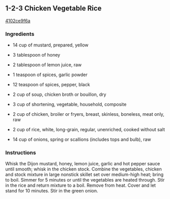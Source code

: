 ## 1-2-3 Chicken Vegetable Rice

[4102ce9f6a](http://www.food.com/recipe/1-2-3-chicken-vegetable-rice-493178)

### Ingredients

 - 14 cup of mustard, prepared, yellow

 - 3 tablespoon of honey

 - 2 tablespoon of lemon juice, raw

 - 1 teaspoon of spices, garlic powder

 - 12 teaspoon of spices, pepper, black

 - 2 cup of soup, chicken broth or bouillon, dry

 - 3 cup of shortening, vegetable, household, composite

 - 2 cup of chicken, broiler or fryers, breast, skinless, boneless, meat only, raw

 - 2 cup of rice, white, long-grain, regular, unenriched, cooked without salt

 - 14 cup of onions, spring or scallions (includes tops and bulb), raw

### Instructions

Whisk the Dijon mustard, honey, lemon juice, garlic and hot pepper sauce until smooth; whisk in the chicken stock. Combine the vegetables, chicken and stock mixture in large nonstick skillet set over medium-high heat; bring to boil. Simmer for 5 minutes or until the vegetables are heated through. Stir in the rice and return mixture to a boil. Remove from heat. Cover and let stand for 10 minutes. Stir in the green onion.